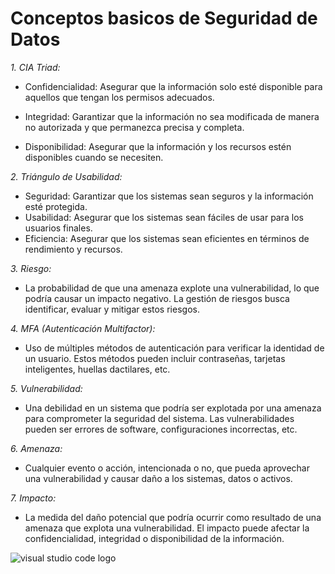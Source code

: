 #   Conceptos basicos de Seguridad de Datos

*1. CIA Triad:* 

* Confidencialidad: Asegurar que la información solo esté disponible para aquellos que tengan los permisos adecuados.

* Integridad: Garantizar que la información no sea modificada de manera no autorizada y que permanezca precisa y completa.

* Disponibilidad: Asegurar que la información y los recursos estén disponibles cuando se necesiten.

*2. Triángulo de Usabilidad:*

* Seguridad: Garantizar que los sistemas sean seguros y la información esté protegida.
* Usabilidad: Asegurar que los sistemas sean fáciles de usar para los usuarios finales.
* Eficiencia: Asegurar que los sistemas sean eficientes en términos de rendimiento y recursos.

*3. Riesgo:*

* La probabilidad de que una amenaza explote una vulnerabilidad, lo que podría causar un impacto negativo. La gestión de riesgos busca identificar, evaluar y mitigar estos riesgos.

*4. MFA (Autenticación Multifactor):*

* Uso de múltiples métodos de autenticación para verificar la identidad de un usuario. Estos métodos pueden incluir contraseñas, tarjetas inteligentes, huellas dactilares, etc.

*5. Vulnerabilidad:*

* Una debilidad en un sistema que podría ser explotada por una amenaza para comprometer la seguridad del sistema. Las vulnerabilidades pueden ser errores de software, configuraciones incorrectas, etc.

*6. Amenaza:*

* Cualquier evento o acción, intencionada o no, que pueda aprovechar una vulnerabilidad y causar daño a los sistemas, datos o activos.

*7. Impacto:*

* La medida del daño potencial que podría ocurrir como resultado de una amenaza que explota una vulnerabilidad. El impacto puede afectar la confidencialidad, integridad o disponibilidad de la información.


![visual studio code logo](https://ciberprisma.files.wordpress.com/2022/02/blog-rafeeqrehman-cia-triad-01.png)
